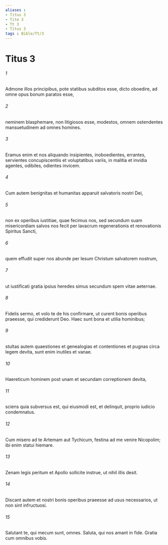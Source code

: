```yaml
---
aliases : 
- Titus 3
- Tite 3
- Tt 3
- Titus 3
tags : Bible/Tt/3
---
```


# Titus 3

###### 1
Admone illos principibus, pote statibus subditos esse, dicto oboedire, ad omne opus bonum paratos esse, 
###### 2
neminem blasphemare, non litigiosos esse, modestos, omnem ostendentes mansuetudinem ad omnes homines.
###### 3
Eramus enim et nos aliquando insipientes, inoboedientes, errantes, servientes concupiscentiis et voluptatibus variis, in malitia et invidia agentes, odibiles, odientes invicem. 
###### 4
Cum autem benignitas et humanitas apparuit salvatoris nostri Dei, 
###### 5
non ex operibus iustitiae, quae fecimus nos, sed secundum suam misericordiam salvos nos fecit per lavacrum regenerationis et renovationis Spiritus Sancti, 
###### 6
quem effudit super nos abunde per Iesum Christum salvatorem nostrum, 
###### 7
ut iustificati gratia ipsius heredes simus secundum spem vitae aeternae.
###### 8
Fidelis sermo, et volo te de his confirmare, ut curent bonis operibus praeesse, qui crediderunt Deo. Haec sunt bona et utilia hominibus; 
###### 9
stultas autem quaestiones et genealogias et contentiones et pugnas circa legem devita, sunt enim inutiles et vanae. 
###### 10
Haereticum hominem post unam et secundam correptionem devita, 
###### 11
sciens quia subversus est, qui eiusmodi est, et delinquit, proprio iudicio condemnatus.
###### 12
Cum misero ad te Artemam aut Tychicum, festina ad me venire Nicopolim; ibi enim statui hiemare. 
###### 13
Zenam legis peritum et Apollo sollicite instrue, ut nihil illis desit. 
###### 14
Discant autem et nostri bonis operibus praeesse ad usus necessarios, ut non sint infructuosi.
###### 15
Salutant te, qui mecum sunt, omnes. Saluta, qui nos amant in fide. Gratia cum omnibus vobis.
